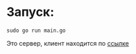 <h1>Запуск:</h1>

```console
sudo go run main.go
```
Это сервер, клиент находится по [ссылке](https://github.com/TaratinIvan/yadro-test) 